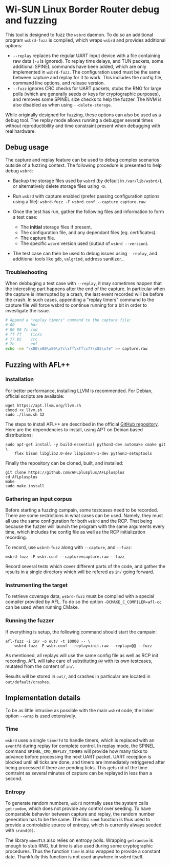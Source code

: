 # Wi-SUN Linux Border Router debug and fuzzing

This tool is designed to fuzz the `wsbrd` daemon. To do so an additional
program `wsbrd-fuzz` is compiled, which wraps `wsbrd` and provides
additional options:

- `--replay` replaces the regular UART input device with a file containing raw
  data (`-u` is ignored). To replay time delays, and TUN packets, some
  additional SPINEL commands have been added, which are only implemented in
  `wsbrd-fuzz`. The configuration used must be the same between capture and
  replay for it to work. This includes the config file, command line options,
  and release version.
- `--fuzz` ignores CRC checks for UART packets, stubs the RNG for large polls
  (which are generally seeds or keys for cryptographic purposes), and removes
  some SPINEL size checks to help the fuzzer. The NVM is also disabled as when
  using `--delete-storage`.

While originally designed for fuzzing, these options can also be used as a
debug tool. The replay mode allows running a debugger several times without
reproductibility and time constraint present when debugging with real
hardware.

## Debug usage

The capture and replay feature can be used to debug complex scenarios outside
of a fuzzing context. The following procedure is presented to help debug
`wsbrd`:

- Backup the storage files used by `wsbrd` (by default in `/var/lib/wsbrd/`),
  or alternatively delete storage files using `-D`.

- Run `wsbrd` with capture enabled (prefer passing configuration options using
  a file): `wsbrd-fuzz -F wsbrd.conf --capture capture.raw`

- Once the test has run, gather the following files and information to form a
  test case:
  - The **initial** storage files if present.
  - The configuration file, and any dependant files (eg. certificates).
  - The capture file.
  - The specific `wsbrd` version used (output of `wsbrd --version`).

- The test case can then be used to debug issues using `--replay`, and
  additional tools like `gdb`, `valgrind`, address sanitizer...

### Troubleshooting

When debbuging a test case with `--replay`, it may sometimes happen that the
interesting part happens after the end of the capture. In particular when the
capture is interrupted by a crash, the last event recorded will be before the
crash. In such cases, appending a "replay timers" command to the capture file
will force wsbrd to continue running for a bit in order to investigate the
issue.

```bash
# Append a "replay timers" command to the capture file:
# 00       hdr
# 80 80 7c cmd
# ff ff    ticks
# 77 85    crc
# 7e       eof
echo -ne "\x00\x80\x80\x7c\xff\xff\x77\x85\x7e" >> capture.raw
```

## Fuzzing with AFL++

### Installation

For better performance, installing LLVM is recommended. For Debian, official
scripts are available:

    wget https://apt.llvm.org/llvm.sh
    chmod +x llvm.sh
    sudo ./llvm.sh 12

The steps to install AFL++ are described in the official [GitHub
repository][1]. Here are the dependencies to install, using APT on
Debian based distributions:

    sudo apt-get install -y build-essential python3-dev automake cmake git \
        flex bison libglib2.0-dev libpixman-1-dev python3-setuptools

[1]: https://github.com/AFLplusplus/AFLplusplus

Finally the repository can be cloned, built, and installed:

    git clone https://github.com/AFLplusplus/AFLplusplus
    cd AFLplusplus
    make
    sudo make install


### Gathering an input corpus

Before starting a fuzzing campain, some testcases need to be recorded. There
are some restrictions in what cases can be used. Namely, they must all use the
same configuration for both `wsbrd` and the RCP. That being because the fuzzer
will launch the program with the same arguments every time, which includes the
config file as well as the RCP initialization recording.

To record, use `wsbrd-fuzz` along with `--capture`, and `--fuzz`:

    wsbrd-fuzz -F wsbr.conf --capture=capture.raw --fuzz

Record several tests which cover different parts of the code, and gather the
results in a single directory which will be refered as `in/` going forward.

### Instrumenting the target

To retrieve coverage data, `wsbrd-fuzz` must be compiled with a special
compiler provided by AFL. To do so the option `-DCMAKE_C_COMPILER=afl-cc` can
be used when running CMake.

### Running the fuzzer

If everything is setup, the following command should start the campain:

    afl-fuzz -i in/ -o out/ -t 10000 -- \
        wsbrd-fuzz -F wsbr.conf --replay=init.raw --replay=@@ --fuzz

As mentioned, all replays will use the same config file as well as RCP init
recording. AFL will take care of substituting `@@` with its own testcases,
mutated from the content of `in/`.

Results will be stored in `out/`, and crashes in particular are located in
`out/default/crashes`.

## Implementation details

To be as little intrusive as possible with the main `wsbrd` code, the linker
option `--wrap` is used extensively.

### Time

`wsbrd` uses a single `timerfd` to handle timers, which is replaced with an
`eventfd` during replay for complete control. In replay mode, the SPINEL
command `SPINEL_CMD_REPLAY_TIMERS` will provide how many ticks to advance
before processing the next UART packet. UART reception is blocked until all
ticks are done, and timers are immediately retriggered after being processed
if there are pending ticks. This gets rid of the time contraint as several
minutes of capture can be replayed in less than a second.

### Entropy

To generate random numbers, `wsbrd` normally uses the system calls `getrandom`,
which does not provide any control over seeding. To have comparable behavior
between capture and replay, the random number generation has to be the same.
The libc `rand` function is thus used to provide a controlable source of
entropy, which is currently always seeded with `srand(0)`.

The library `mbedTLS` also relies on entropy polls. Wrapping `getrandom` is
enough to stub RNG, but time is also used during some cryptographic
procedures. Thus the function `time` is also wrapped to provide a constant
date. Thankfully this function is not used anywhere in `wsbrd` itself.
